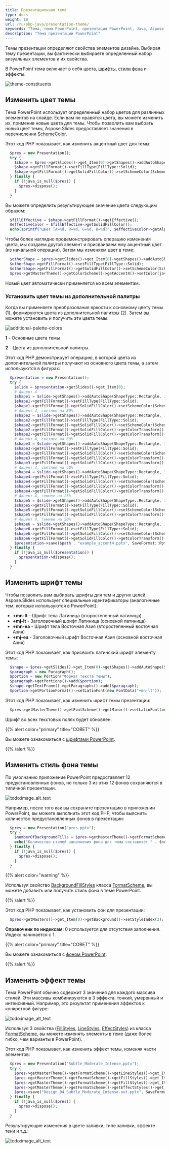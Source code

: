 ```yaml
---
title: Презентационная тема
type: docs
weight: 10
url: /ru/php-java/presentation-theme/
keywords: "Тема, тема PowerPoint, презентация PowerPoint, Java, Aspose.Slides для PHP через Java"
description: "Тема презентации PowerPoint"
---
```


Темы презентации определяют свойства элементов дизайна. Выбирая тему презентации, вы фактически выбираете определенный набор визуальных элементов и их свойства.

В PowerPoint тема включает в себя цвета, [шрифты](/slides/ru/php-java/powerpoint-fonts/), [стили фона](/slides/ru/php-java/presentation-background/) и эффекты.

![theme-constituents](theme-constituents.png)

## **Изменить цвет темы**

Тема PowerPoint использует определенный набор цветов для различных элементов на слайде. Если вам не нравятся цвета, вы можете изменить их, применив новые цвета для темы. Чтобы позволить вам выбрать новый цвет темы, Aspose.Slides предоставляет значения в перечислении [SchemeColor](https://reference.aspose.com/slides/php-java/aspose.slides/SchemeColor).

Этот код PHP показывает, как изменить акцентный цвет для темы:

```php
  $pres = new Presentation();
  try {
    $shape = $pres->getSlides()->get_Item(0)->getShapes()->addAutoShape(ShapeType::Rectangle, 10, 10, 100, 100);
    $shape->getFillFormat()->setFillType(FillType::Solid);
    $shape->getFillFormat()->getSolidFillColor()->setSchemeColor(SchemeColor->Accent4);
  } finally {
    if (!java_is_null($pres)) {
      $pres->dispose();
    }
  }
```

Вы можете определить результирующее значение цвета следующим образом:

```php
  $fillEffective = $shape->getFillFormat()->getEffective();
  $effectiveColor = $fillEffective->getSolidFillColor();
  echo(sprintf("Цвет [A=%d, R=%d, G=%d, B=%d]", $effectiveColor->getAlpha(), $effectiveColor->getRed(), $effectiveColor->getGreen(), $effectiveColor->getBlue()));
```

Чтобы более наглядно продемонстрировать операцию изменения цвета, мы создаем другой элемент и присваиваем ему акцентный цвет (из начальной операции). Затем мы изменяем цвет в теме:

```php
  $otherShape = $pres->getSlides()->get_Item(0)->getShapes()->addAutoShape(ShapeType::Rectangle, 10, 120, 100, 100);
  $otherShape->getFillFormat()->setFillType(FillType::Solid);
  $otherShape->getFillFormat()->getSolidFillColor()->setSchemeColor(SchemeColor->Accent4);
  $pres->getMasterTheme()->getColorScheme()->getAccent4()->setColor(java("java.awt.Color")->RED);
```

Новый цвет автоматически применяется ко всем элементам.

### **Установить цвет темы из дополнительной палитры**

Когда вы применяете преобразования яркости к основному цвету темы (1), формируются цвета из дополнительной палитры (2). Затем вы можете установить и получить эти цвета темы.

![additional-palette-colors](additional-palette-colors.png)

**1** - Основные цвета темы

**2** - Цвета из дополнительной палитры.

Этот код PHP демонстрирует операцию, в которой цвета из дополнительной палитры получают из основного цвета темы, а затем используются в фигурах:

```php
  $presentation = new Presentation();
  try {
    $slide = $presentation->getSlides()->get_Item(0);
    # Акцент 4
    $shape1 = $slide->getShapes()->addAutoShape(ShapeType::Rectangle, 10, 10, 50, 50);
    $shape1->getFillFormat()->setFillType(FillType::Solid);
    $shape1->getFillFormat()->getSolidFillColor()->setSchemeColor(SchemeColor->Accent4);
    # Акцент 4, светлее на 80%
    $shape2 = $slide->getShapes()->addAutoShape(ShapeType::Rectangle, 10, 70, 50, 50);
    $shape2->getFillFormat()->setFillType(FillType::Solid);
    $shape2->getFillFormat()->getSolidFillColor()->setSchemeColor(SchemeColor->Accent4);
    $shape2->getFillFormat()->getSolidFillColor()->getColorTransform()->add(ColorTransformOperation->MultiplyLuminance, 0.2);
    $shape2->getFillFormat()->getSolidFillColor()->getColorTransform()->add(ColorTransformOperation->AddLuminance, 0.8);
    # Акцент 4, светлее на 60%
    $shape3 = $slide->getShapes()->addAutoShape(ShapeType::Rectangle, 10, 130, 50, 50);
    $shape3->getFillFormat()->setFillType(FillType::Solid);
    $shape3->getFillFormat()->getSolidFillColor()->setSchemeColor(SchemeColor->Accent4);
    $shape3->getFillFormat()->getSolidFillColor()->getColorTransform()->add(ColorTransformOperation->MultiplyLuminance, 0.4);
    $shape3->getFillFormat()->getSolidFillColor()->getColorTransform()->add(ColorTransformOperation->AddLuminance, 0.6);
    # Акцент 4, светлее на 40%
    $shape4 = $slide->getShapes()->addAutoShape(ShapeType::Rectangle, 10, 190, 50, 50);
    $shape4->getFillFormat()->setFillType(FillType::Solid);
    $shape4->getFillFormat()->getSolidFillColor()->setSchemeColor(SchemeColor->Accent4);
    $shape4->getFillFormat()->getSolidFillColor()->getColorTransform()->add(ColorTransformOperation->MultiplyLuminance, 0.6);
    $shape4->getFillFormat()->getSolidFillColor()->getColorTransform()->add(ColorTransformOperation->AddLuminance, 0.4);
    # Акцент 4, темнее на 25%
    $shape5 = $slide->getShapes()->addAutoShape(ShapeType::Rectangle, 10, 250, 50, 50);
    $shape5->getFillFormat()->setFillType(FillType::Solid);
    $shape5->getFillFormat()->getSolidFillColor()->setSchemeColor(SchemeColor->Accent4);
    $shape5->getFillFormat()->getSolidFillColor()->getColorTransform()->add(ColorTransformOperation->MultiplyLuminance, 0.75);
    # Акцент 4, темнее на 50%
    $shape6 = $slide->getShapes()->addAutoShape(ShapeType::Rectangle, 10, 310, 50, 50);
    $shape6->getFillFormat()->setFillType(FillType::Solid);
    $shape6->getFillFormat()->getSolidFillColor()->setSchemeColor(SchemeColor->Accent4);
    $shape6->getFillFormat()->getSolidFillColor()->getColorTransform()->add(ColorTransformOperation->MultiplyLuminance, 0.5);
    $presentation->save($path . "example_accent4.pptx", SaveFormat::Pptx);
  } finally {
    if (!java_is_null($presentation)) {
      $presentation->dispose();
    }
  }
```

## **Изменить шрифт темы**

Чтобы позволить вам выбирать шрифты для тем и других целей, Aspose.Slides использует специальные идентификаторы (аналогичные тем, которые используются в PowerPoint):

* **+mn-lt** - Шрифт тела Латиница (второстепенный латиница)
* **+mj-lt** - Заголовочный шрифт Латиница (основной латиница)
* **+mn-ea** - Шрифт тела Восточная Азия (второстепенный восточная Азия)
* **+mj-ea** - Заголовочный шрифт Восточная Азия (основной восточная Азия)

Этот код PHP показывает, как присвоить латинский шрифт элементу темы:

```php
  $shape = $pres->getSlides()->get_Item(0)->getShapes()->addAutoShape(ShapeType::Rectangle, 10, 10, 100, 100);
  $paragraph = new Paragraph();
  $portion = new Portion("Формат текста темы");
  $paragraph->getPortions()->add($portion);
  $shape->getTextFrame()->getParagraphs()->add($paragraph);
  $portion->getPortionFormat()->setLatinFont(new FontData("+mn-lt"));
```

Этот код PHP показывает, как изменить шрифт темы презентации:

```php
  $pres->getMasterTheme()->getFontScheme()->getMinor()->setLatinFont(new FontData("Arial"));
```

Шрифт во всех текстовых полях будет обновлен.

{{% alert color="primary" title="СОВЕТ" %}} 

Вы можете ознакомиться с [шрифтами PowerPoint](/slides/ru/php-java/powerpoint-fonts/).

{{% /alert %}}

## **Изменить стиль фона темы**

По умолчанию приложение PowerPoint предоставляет 12 предустановленных фонов, но только 3 из этих 12 фонов сохраняются в типичной презентации.

![todo:image_alt_text](presentation-design_8.png)

Например, после того как вы сохраните презентацию в приложении PowerPoint, вы можете выполнить этот код PHP, чтобы выяснить количество предустановленных фонов в презентации:

```php
  $pres = new Presentation("pres.pptx");
  try {
    $numberOfBackgroundFills = $pres->getMasterTheme()->getFormatScheme()->getBackgroundFillStyles()->size();
    echo("Количество стилей заполнения фона для темы составляет " . $numberOfBackgroundFills);
  } finally {
    if (!java_is_null($pres)) {
      $pres->dispose();
    }
  }
```

{{% alert color="warning" %}} 

Используя свойство [BackgroundFillStyles](https://reference.aspose.com/slides/php-java/aspose.slides/FormatScheme#getBackgroundFillStyles--) класса [FormatScheme](https://reference.aspose.com/slides/php-java/aspose.slides/FormatScheme), вы можете добавить или получить стиль фона в теме PowerPoint.

{{% /alert %}} 

Этот код PHP показывает, как установить фон для презентации:

```php
  $pres->getMasters()->get_Item(0)->getBackground()->setStyleIndex(2);
```

**Справочник по индексам**: 0 используется для отсутствия заполнения. Индекс начинается с 1.

{{% alert color="primary" title="СОВЕТ" %}} 

Вы можете ознакомиться с [фоном PowerPoint](/slides/ru/php-java/presentation-background/).

{{% /alert %}}

## **Изменить эффект темы**

Тема PowerPoint обычно содержит 3 значения для каждого массива стилей. Эти массивы комбинируются в 3 эффекта: тонкий, умеренный и интенсивный. Например, это результат применения эффектов к конкретной фигуре:

![todo:image_alt_text](presentation-design_10.png)

Используя 3 свойства ([FillStyles](https://reference.aspose.com/slides/php-java/aspose.slides/FormatScheme#getFillStyles--), [LineStyles](https://reference.aspose.com/slides/php-java/aspose.slides/FormatScheme#getLineStyles--), [EffectStyles](https://reference.aspose.com/slides/php-java/aspose.slides/FormatScheme#getEffectStyles--)) из класса [FormatScheme](https://reference.aspose.com/slides/php-java/aspose.slides/FormatScheme), вы можете изменять элементы в теме (даже более гибко, чем варианты в PowerPoint).

Этот код PHP показывает, как изменить эффект темы, изменяя части элементов:

```php
  $pres = new Presentation("Subtle_Moderate_Intense.pptx");
  try {
    $pres->getMasterTheme()->getFormatScheme()->getLineStyles()->get_Item(0)->getFillFormat()->getSolidFillColor()->setColor(java("java.awt.Color")->RED);
    $pres->getMasterTheme()->getFormatScheme()->getFillStyles()->get_Item(2)->setFillType(FillType::Solid);
    $pres->getMasterTheme()->getFormatScheme()->getFillStyles()->get_Item(2)->getSolidFillColor()->setColor(java("java.awt.Color")->GREEN);
    $pres->getMasterTheme()->getFormatScheme()->getEffectStyles()->get_Item(2)->getEffectFormat()->getOuterShadowEffect()->setDistance(10.0);
    $pres->save("Design_04_Subtle_Moderate_Intense-out.pptx", SaveFormat::Pptx);
  } finally {
    if (!java_is_null($pres)) {
      $pres->dispose();
    }
  }
```

Результирующие изменения в цвете заливки, типе заливки, эффекте тени и т.д.:

![todo:image_alt_text](presentation-design_11.png)